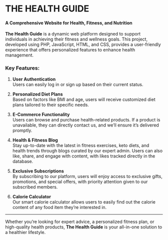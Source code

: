 # THE HEALTH GUIDE

#### A Comprehensive Website for Health, Fitness, and Nutrition

**The Health Guide** is a dynamic web platform designed to support individuals in achieving their fitness and wellness goals. This project, developed using PHP, JavaScript, HTML, and CSS, provides a user-friendly experience that offers personalized features to enhance health management.

### Key Features:
1. **User Authentication**  
   Users can easily log in or sign up based on their current status.

2. **Personalized Diet Plans**  
   Based on factors like BMI and age, users will receive customized diet plans tailored to their specific needs.

3. **E-Commerce Functionality**  
   Users can browse and purchase health-related products. If a product is unavailable, they can directly contact us, and we’ll ensure it’s delivered promptly.

4. **Health & Fitness Blog**  
   Stay up-to-date with the latest in fitness exercises, keto diets, and health trends through blogs curated by our expert admin. Users can also like, share, and engage with content, with likes tracked directly in the database.

5. **Exclusive Subscriptions**  
   By subscribing to our platform, users will enjoy access to exclusive gifts, promotions, and special offers, with priority attention given to our subscribed members.

6. **Calorie Calculator**  
   Our smart calorie calculator allows users to easily find out the calorie content of any food item they’re interested in.

---

Whether you’re looking for expert advice, a personalized fitness plan, or high-quality health products, **The Health Guide** is your all-in-one solution to a healthier lifestyle.
